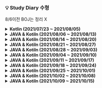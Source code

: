 ### 💡 Study Diary 수형  

8/6이전 BOJ는 정리 X

<details markdown="1">
<summary><strong> Kotlin (2021/07/23 ~ 2021/08/05)</strong></summary>
<br>
<br>


|날짜|내용|
|------:|:---:|
|**7/23(금)**|1단계 [[2557]](https://www.acmicpc.net/problem/2557) , 2단계 [[1330]](https://www.acmicpc.net/problem/1330)|
|**7/24(토)**|3단계 [[10871]](https://www.acmicpc.net/problem/10871) , 4단계[[10951]](https://www.acmicpc.net/problem/10951), 5단계[[4344]](https://www.acmicpc.net/problem/4344) , 6단계[[4673]](https://www.acmicpc.net/problem/4673) , 7단계[[1152]](https://www.acmicpc.net/problem/1152)|
|**7/25(일)**|8단계[[1712]](https://www.acmicpc.net/problem/1712) , 9단계[[2581]](https://www.acmicpc.net/problem/2581)|
|**7/26(월)**|10단계[[10872]](https://www.acmicpc.net/problem/10872) , 11단계[[2798]](https://www.acmicpc.net/problem/2798)|
|**7/27(화)**|18단계[[10828]](https://www.acmicpc.net/problem/10828) , Kotlin시간초과[[18870]](https://www.acmicpc.net/problem/18870)|
|**7/28(수)**|19단계[[2164]](https://www.acmicpc.net/problem/2164)|
|**7/29(목)**|18단계[[9012]](https://www.acmicpc.net/problem/9012)|
|**7/30(금)**|14단계[[15649]](https://www.acmicpc.net/problem/15649) , 16단계[[11399]](https://www.acmicpc.net/problem/11399)|
|**7/31(토)**|X|
|**8/1(일)**|X|
|**8/2(월)**|Programmers[[순위검색]](https://programmers.co.kr/learn/courses/30/lessons/72412)|
|**8/3(화)**|Programmers[[문자열압축]](https://programmers.co.kr/learn/courses/30/lessons/60057)|
|**8/4(수)**|X|
|**8/5(목)**|Programmers[[네트워크]](https://programmers.co.kr/learn/courses/30/lessons/43162)|


<br>

</details>



<details markdown="1">
<summary><strong> JAVA & Kotiln (2021/08/06 ~ 2021/08/13)</strong></summary>
<br>
<br>

|     날짜     | 내용 |
| :----------: |:----:|
|**8/6(금)**|[boj1012_유기농배추](https://www.acmicpc.net/problem/1012)([java](./Java_BOJ/boj1012_유기농배추.java))<br/>[boj2178_미로탐색](https://www.acmicpc.net/problem/2178)([java](./Java_BOJ/boj2178_미로탐색.java)) <br/>[boj2606_바이러스](https://www.acmicpc.net/problem/2606)([java](./Java_BOJ/boj2606_바이러스.java))|
| **8/7(토)**  |[boj7562_나이트의이동](https://www.acmicpc.net/problem/7562)([java](./Java_BOJ/boj7562_나이트의이동.java))<br/>[boj7576_토마토](https://www.acmicpc.net/problem/7576)([java](./Java_BOJ/boj7576_토마토.java))|
| **8/8(일)** |[boj13305_주유소](https://www.acmicpc.net/problem/13305)([java](./Java_BOJ/boj13305_주유소.java))     |
| **8/9(월)** |[boj1012_유기농배추](https://www.acmicpc.net/problem/1012)([Kotlin](./Kotlin/1012_유기농배추.kt))|
| **8/10(화)** |[boj1697_숨바꼭질](https://www.acmicpc.net/problem/1697)([java](./Java_BOJ/boj1697_숨바꼭질.java))     |
| **8/11(수)** |[boj2589_보물섬](https://www.acmicpc.net/problem/2589)([java](./Java_BOJ/boj2589_보물섬.java))<br/>[boj1759_암호만들기](https://www.acmicpc.net/problem/1759)([java](./Java_BOJ/boj1759_암호만들기.java))<br/>[BOJ_7576[토마토]](https://www.acmicpc.net/problem/7576)([kotlin](./Kotlin/7576_토마토.kt))<br/>[BOJ_1075[나누기]](https://www.acmicpc.net/problem/1075)([kotlin](./Kotlin/1075_나누기.kt))|
| **8/12(목)** |[boj2206_벽부수고이동하기](https://www.acmicpc.net/problem/2206)([java](./Java_BOJ/boj2206_벽부수고이동하기.java))<br/>[boj2589_보물섬](https://www.acmicpc.net/problem/2589)([kotlin](./Kotlin/2589_보물섬.kt))|
| **8/13(금)** |      |


<br>

</details>


<details markdown="1">
<summary><strong> JAVA & Kotiln (2021/08/14 ~ 2021/08/20)</strong></summary>
<br>
<br>

|     날짜     | 내용 |
| :----------: |:----:|
|**8/14(토)**|X|
|**8/15(일)**|[boj1912_연속합](https://www.acmicpc.net/problem/1912)([java](./Java_BOJ/boj1912_연속합.java))<br/>[boj18405_경쟁적전염](https://www.acmicpc.net/problem/18405)([java](./Java_BOJ/boj18405_경쟁적전염.java))<br/>[boj11279_최대힙](https://www.acmicpc.net/problem/11279)([kotlin](./Kotlin/boj11279_최대힙.kt))<br/>[boj4256_트리](https://www.acmicpc.net/problem/4256)([kotlin](./Kotlin/boj4256_트리.kt))<br/>[boj6597_트리복구](https://www.acmicpc.net/problem/6597)([kotlin](./Kotlin/boj6597_트리복구.kt))<br/>[boj9461_파도반수열](https://www.acmicpc.net/problem/9461)([java](./Java_BOJ/boj9461_파도반수열.java))|
|**8/16(월)**|[boj1620_나는야포켓몬마스터이다솜](https://www.acmicpc.net/problem/1620)([java](./Java_BOJ/boj1620_나는야포켓몬마스터이다솜.java))<br/>[boj1927_최소힙](https://www.acmicpc.net/problem/1927)([java](./Java_BOJ/boj1927_최소힙.java))<br/>[boj10026_적록색약](https://www.acmicpc.net/problem/10026)([java](./Java_BOJ/boj10026_적록색약.java))|
|**8/17(화)**|[boj2800_괄호제거](https://www.acmicpc.net/problem/2800)([java](./Java_BOJ/boj2800_괄호제거.java))|
|**8/18(수)**|[boj2800_괄호제거](https://www.acmicpc.net/problem/2800)([Kotlin](./Kotlin/boj2800_괄호제거.kt))<br/>[boj21939_문제추천시스템1](https://www.acmicpc.net/problem/2800)([Kotlin](./Kotlin/boj21939_문제추천시스템1.kt))<br/>[boj2075_N번째큰수](https://www.acmicpc.net/problem/2800)([Kotlin](./Kotlin/boj2075_N번째큰수.kt))|
|**8/19(목)**|하루종일 Vue함|
|**8/20(금)**|[boj20365_블로그2](https://www.acmicpc.net/problem/20365)([Kotlin](./Kotlin/boj20365_블로그2.kt))|

<br>

</details>

<details markdown="1">
<summary><strong> JAVA & Kotiln (2021/08/21 ~ 2021/08/27)</strong></summary>
<br>
<br>

|     날짜     | 내용 |
| :----------: |:----:|
|**8/21(토)**|[boj2636_치즈](https://www.acmicpc.net/problem/2636)([java](./Java_BOJ/boj2636_치즈.java))<br/>[boj22942_데이터체커](https://www.acmicpc.net/problem/22942)([java](./Java_BOJ/boj22942_데이터체커.java))<br/>[boj21275_폰호석만](https://www.acmicpc.net/problem/21275)([Kotlin](./Kotlin/boj21275_폰호석만.kt))<br/>[boj20437_문자열게임2](https://www.acmicpc.net/problem/20437)([java](./Java_BOJ/boj20437_문자열게임2.java))|
|**8/22(일)**|[boj21317_징검다리건너기](https://www.acmicpc.net/problem/21317)([Kotlin](./Kotlin/boj21317_징검다리건너기.kt))<br/>[boj2960_에라토스테네스의체](https://www.acmicpc.net/problem/21317)([Kotlin](./Kotlin/boj2960_에라토스테네스의체.kt))<br/>[boj1747_소수팰린드롬](https://www.acmicpc.net/problem/21317)([Kotlin](./Kotlin/boj1747_소수팰린드롬.kt))|
|**8/23(월)**|[boj2493_탑](https://www.acmicpc.net/problem/21317)([Kotlin](./Kotlin/[boj2493_탑.kt))|
|**8/24(화)**|[sw1859_백만장자프로젝트]<br/>[sw11387_몬스터사냥]<br/>[sw12221_구구단2]|
|**8/25(수)**|Spring공부|
|**8/26(목)**|[sw8457_알덴테스파게티]<br/>[sw11445_무한사전]<br/>[sw12368_24시간]<br/>[sw8556_북북서]<br/>[sw11315_오목판정]|
|**8/27(금)**|Vue 관통프로젝트<br/>[sw2001_파리퇴치]<br/>[sw5603_건초더미]<br/>[boj19598_최소회의실개수](https://www.acmicpc.net/problem/19598)([Kotlin](./Kotlin/boj19598_최소회의실개수.kt))|

<br>

</details>


<details markdown="1">
<summary><strong> JAVA & Kotiln (2021/08/28 ~ 2021/09/03)</strong></summary>
<br>
<br>

|     날짜     | 내용 |
| :----------: |:----:|
|**8/28(토)**|X|
|**8/29(일)**|[boj2563_색종이](https://www.acmicpc.net/problem/2563)([java](./Java_BOJ/boj2563_색종이.java))<br/>[boj2571_색종이](https://www.acmicpc.net/problem/2571)([java](./Java_BOJ/boj2571_색종이3.java))<br/>[boj9655_돌게임](https://www.acmicpc.net/problem/9655)([java](./Java_BOJ/boj9655_돌게임.java))<br/>[boj1706_크로스워드](https://www.acmicpc.net/problem/1706)([java](./Java_BOJ/boj1706_크로스워드.java))|
|**8/30(월)**|[sw2805_농작물수확하기]<br/>[sw1249_보급로]|
|**8/31(화)**|[sw1248_공통조상]<br/>[sw1221_GNS]<br>[boj20922_겹치는건싫어](https://www.acmicpc.net/problem/20922)([Kotlin](./Kotlin/[bo20922_겹치는건싫어.kt))<br/>[boj1915_가장큰정사각형](https://www.acmicpc.net/problem/1915)([java](./Java_BOJ/boj1915_가장큰정사각형.java))|
|**9/01(수)**|[sw1258_행렬찾기]<br/>[sw1251_하나로]<br/>[sw1259_금속막대]<br/>[boj2293_동전1](https://www.acmicpc.net/problem/2293)([java](./Java_BOJ/boj2293_동전1.java))<br/>[boj14940_쉬운최단거리](https://www.acmicpc.net/problem/14940)([java](./Java_BOJ/boj14940_쉬운최단거리.java))<br/>[boj3980_선발명단](https://www.acmicpc.net/problem/3980)([java](./Java_BOJ/boj3980_선발명단.java))|
|**9/02(목)**|[sw4008_숫자만들기]<br/>[sw1952_수영장]|
|**9/03(금)**|[sw7465_창용마을무리의개수]<br/>[boj1106_호텔](https://www.acmicpc.net/problem/1106)([java](./Java_BOJ/boj1106_호텔.java))<br/>[boj1890_점프](https://www.acmicpc.net/problem/1890)([java](./Java_BOJ/boj1890_점프.java))<br/>[boj16916_부분문자열](https://www.acmicpc.net/problem/16916)([java](./Java_BOJ/bo16916_부분문자열.java))|

<br>

</details>


<details markdown="1">
<summary><strong> JAVA & Kotiln (2021/09/04 ~ 2021/09/10)</strong></summary>
<br>
<br>

|     날짜     | 내용 |
| :----------: |:----:|
|**9/04(토)**|Programmers[[숫자문자열과영단어]](https://programmers.co.kr/learn/courses/30/lessons/81301)<br/>Programmers[[기능개발]](https://programmers.co.kr/learn/courses/30/lessons/42586)|
|**9/05(일)**|[boj15686_치킨배달](https://www.acmicpc.net/problem/15686)([Kotlin](./Kotlin/[boj15686_치킨배달.kt))|
|**9/06(월)**|[sw2115_벌꿀채취]<br/>[sw1953_탈주범검거]|
|**9/07(화)**|[boj16234_인구이동](https://www.acmicpc.net/problem/16234)([Kotlin](./Kotlin/[boj16234_인구이동.kt))<br/>[sw2117_홈방범서비스]|
|**9/08(수)**|[sw1767_프로세서연결하기]<br/>[boj20440_니가싫어](https://www.acmicpc.net/problem/20440)([java](./Java_BOJ/boj20440_니가싫어.java))<br/>[boj1715_카드정렬하기](https://www.acmicpc.net/problem/1715)([java](./Java_BOJ/boj1715_카드정렬하기.java))<br/>[boj9576_책나눠주기](https://www.acmicpc.net/problem/9576)([java](./Java_BOJ/boj9576_책나눠주기.java))|
|**9/09(목)**|[boj14567_선수과목](https://www.acmicpc.net/problem/14567)([java](./Java_BOJ/boj14567_선수과목.java))<br/>[boj2573_빙산](https://www.acmicpc.net/problem/2573)([java](./Java_BOJ/boj2573_빙산.java))|
|**9/10(금)**|X|

<br>

</details>

<details markdown="1">
<summary><strong> JAVA & Kotiln (2021/09/11 ~ 2021/09/17)</strong></summary>
<br>
<br>

|     날짜     | 내용 |
| :----------: |:----:|
|**9/11(토)**|자소서|
|**9/12(일)**|자소서|
|**9/13(월)**||
|**9/14(화)**|[boj2580_스도쿠](https://www.acmicpc.net/problem/2580)([Kotlin](./Kotlin/boj2580_스도쿠.kt))|
|**9/15(수)**|관통프로젝트|
|**9/16(목)**||
|**9/17(금)**||

<br>

</details>


<details markdown="1">
<summary><strong> JAVA & Kotiln (2021/09/18 ~ 2021/09/24)</strong></summary>
<br>
<br>

|     날짜     | 내용 |
| :----------: |:----:|
|**9/18(토)**|X|
|**9/19(일)**||
|**9/20(월)**|[boj7662_이중우선순위큐](https://www.acmicpc.net/problem/7662)([Kotlin](./Kotiln/boj7662_이중우선순위큐.kt))|
|**9/21(화)**||
|**9/22(수)**|[boj1581_락스타동호](https://www.acmicpc.net/problem/1581)([java](./Java_BOJ/boj1581_락스타동호.java))|
|**9/23(목)**|[boj9466_텀프로젝트](https://www.acmicpc.net/problem/9466)([java](./Java_BOJ/boj9466_텀프로젝트.java))|
|**9/24(금)**||

<br>


</details>

<details markdown="1">
<summary><strong> JAVA & Kotiln (2021/09/25 ~ 2021/10/01)</strong></summary>
<br>
<br>

|     날짜     | 내용 |
| :----------: |:----:|
|**9/25(토)**||
|**9/26(일)**||
|**9/27(월)**||
|**9/28(화)**||
|**9/29(수)**||
|**9/30(목)**|[boj2638_치즈](https://www.acmicpc.net/problem/2638)([java](./Java_BOJ/boj2638_치즈.java))<br/>[boj1043_거짓말](https://www.acmicpc.net/problem/1043)([java](./Java_BOJ/boj1043_거짓말.java))|
|**10/01(금)**||

<br>

</details>


<details markdown="1">
<summary><strong> JAVA & Kotiln (2021/10/02 ~ 2021/10/08)</strong></summary>
<br>
<br>

|     날짜     | 내용 |
| :----------: |:----:|
|**10/02(토)**||
|**10/03(일)**||
|**10/04(월)**||
|**10/05(화)**|[boj3055_탈출](https://www.acmicpc.net/problem/3055)([java](./Java_BOJ/boj3055_탈출.java))|
|**10/06(수)**||
|**10/07(목)**[boj15657_N과M8](https://www.acmicpc.net/problem/15657)([Kotlin](./Kotiln/boj15657_N과M8.kt))|
|**10/08(금)**|[boj1715_카드정렬하기](https://www.acmicpc.net/problem/1715)([Kotlin](./Kotiln/boj1715_카드정렬하기.kt))|

<br>



</details>



<details markdown="1">
<summary><strong> JAVA & Kotiln (2021/10/09 ~ 2021/10/15)</strong></summary>
<br>
<br>

|     날짜     | 내용 |
| :----------: |:----:|
|**10/09(토)**|[boj13549_숨바꼭질3](https://www.acmicpc.net/problem/13549)([java](./Java_BOJ/boj13549_숨바꼭질3.java))<br/>[boj16932_모양만들기](https://www.acmicpc.net/problem/16932)([java](./Java_BOJ/boj16932_모양만들기.java))([Kotlin](./Kotiln/boj16932_모양만들기.kt))|
|**10/10(일)**|SK C&C 코테|
|**10/11(월)**|[boj1662_압축](https://www.acmicpc.net/problem/1662)([java](./Java_BOJ/boj1662_압축.java))|
|**10/12(화)**||
|**10/13(수)**||
|**10/14(목)**||
|**10/15(금)**||

<br>



</details>

